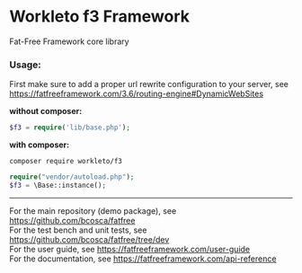 # Workleto f3 Framework
Fat-Free Framework core library

### Usage:

First make sure to add a proper url rewrite configuration to your server, see https://fatfreeframework.com/3.6/routing-engine#DynamicWebSites

**without composer:**

```php
$f3 = require('lib/base.php');
```

**with composer:**

```
composer require workleto/f3
```

```php
require("vendor/autoload.php");
$f3 = \Base::instance();
```

---
For the main repository (demo package), see https://github.com/bcosca/fatfree  
For the test bench and unit tests, see https://github.com/bcosca/fatfree/tree/dev  
For the user guide, see https://fatfreeframework.com/user-guide  
For the documentation, see https://fatfreeframework.com/api-reference
